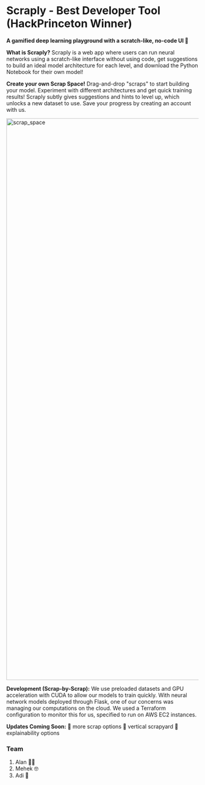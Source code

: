 # Scraply - Best Developer Tool (HackPrinceton Winner)
**A gamified deep learning playground with a scratch-like, no-code UI 🚀**

**What is Scraply?** Scraply is a web app where users can run neural networks using a scratch-like interface without using code, get suggestions to build an ideal model architecture for each level, and download the Python Notebook for their own model!

**Create your own Scrap Space!** Drag-and-drop "scraps" to start building your model. Experiment with different architectures and get quick training results! Scraply subtly gives suggestions and hints to level up, which unlocks a new dataset to use. Save your progress by creating an account with us.


<img width="1470" alt="scrap_space" src="https://github.com/user-attachments/assets/3a359b0a-1ecf-4400-b53f-7c14841cf506" />


**Development (Scrap-by-Scrap):** We use preloaded datasets and GPU acceleration with CUDA to allow our models to train quickly. With neural network models deployed through Flask, one of our concerns was managing our computations on the cloud. We used a Terraform configuration to monitor this for us, specified to run on AWS EC2 instances.

**Updates Coming Soon:**
👾 more scrap options
👾 vertical scrapyard
👾 explainability options

### Team

1. Alan 🧑‍🍳
2. Mehek 🤓
3. Adi 🤩
